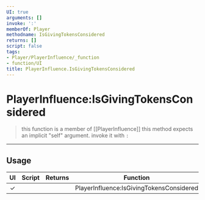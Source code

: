 ```yaml
---
UI: true
arguments: []
invoke: ':'
memberOf: Player
methodname: IsGivingTokensConsidered
returns: []
script: false
tags:
- Player/PlayerInfluence/_function
- function/UI
title: PlayerInfluence.IsGivingTokensConsidered
---
```

# PlayerInfluence:IsGivingTokensConsidered
> this function is a member of [[PlayerInfluence]]
> this method expects an implicit "self" argument. invoke it with `:`
-----
## Usage
|  UI | Script | Returns | Function | Arguments |
|:---:|:------:|-------:|:--------:|:---------|
|✓| ||PlayerInfluence:IsGivingTokensConsidered||

